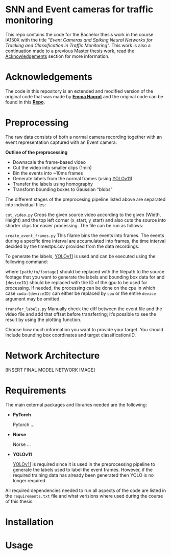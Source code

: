 # SNN and Event cameras for traffic monitoring

This repo contains the code for the Bachelor thesis work in the course IA150X with the title "_Event Cameras and Spiking Neural Networks for Tracking and Classification in Traffic Monitoring_". This work is also a continuation made to a previous Master thesis work, read the [Acknowledgements](#acknowledgements) section for more information.

# Acknowledgements

The code in this repository is an extended and modified version of the original code that was made by [**Emma Hagrot**](https://github.com/emmahagrot) and the original code can be found in this [**Repo**](https://github.com/emmahagrot/MT24-SNNs-for-Traffic-Observation).

# Preprocessing

The raw data consists of both a normal camera recording together with an event representation captured with an Event camera.

**Outline of the preprocessing**

- Downscale the frame-based video
- Cut the video into smaller clips (1min)
- Bin the events into ~10ms frames
- Generate labels from the normal frames (using [YOLOv11](https://github.com/ultralytics/ultralytics))
- Transfer the labels using homography
- Transform bounding boxes to Gaussian “blobs”

The different stages of the preprocesing pipeline listed above are separated into individual files:

`cut_video.py`
Crops the given source video according to the given (Width, Height) and the top left corner (x_start, y_start) and also cuts the source into shorter clips for easier processing. The file can be run as follows:

<!-- ```shell
py cut_video.py path/to/footage path/to/output_dir 300
```

Where the required arguments are the `input_file`, `output_dir`, and the desired `length` of the produced clips in seconds. The default length is 5 minutes. -->

`create_event_frames.py`
This filame bins the events into frames. The events during a specific time interval are accumulated into frames, the time interval decided by the timestps.csv provided from the data recordings.

To generate the labels, [YOLOv11](https://github.com/ultralytics/ultralytics) is used and can be executed using the following command:

<!-- ```shell
yolo track model="yolo11n.pt" source="[path/to/footage]" conf=0.25, iou=0.5 project="yolo/results/" save_txt=true device="cuda:[deviceID]"
``` -->

where `[path/to/footage]` should be replaced with the filepath to the source footage that you want to generate the labels and bounding box data for and `[deviceID]` should be replaced with the ID of the gpu to be used for processing. If needed, the processing can be done on the cpu in which case `cuda:[deviceID]` can either be replaced by `cpu` or the entire `device` argument may be omitted.

`transfer_labels.py`
Manually check the diff between the event file and the video file and add that offset before transferring; it’s possible to see the result by using the plotting function.

Choose how much information you want to provide your target. You should include bounding box coordinates and target classification/ID.

# Network Architecture

[INSERT FINAL MODEL NETWORK IMAGE]

# Requirements

The main external packages and libraries needed are the following:

- **PyTorch**

  Pytorch ...

- **Norse**

  Norse ...

- **YOLOv11**

  [YOLOv11](https://github.com/ultralytics/ultralytics) is required since it is used in the preprocessing pipeline to generate the labels used to label the event frames. However, if the required training data has already been generated then YOLO is no longer required.

All required dependencies needed to run all aspects of the code are listed in the `requirements.txt` file and what verisions where used during the course of this thesis.

# Installation

# Usage

<!-- gcc -fPIC -shared -o event-reader.dll event_streamer.c -->
